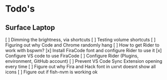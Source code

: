# Todo's

## Surface Laptop

[ ] Dimming the brightness, via shortcuts
[ ] Testing volume shortcuts
[ ] Figuring out why Code and Chrome randomly hang
[ ] How to get Rider to work with bspwm?
[x] Install FiraCode font and configure Rider to use it
[x] Configure VS code to use FiraCode
[ ] Configure Rider (Plugins, environment, GitHub account)
[ ] Prevent VS Code Sync Extension opening every time
[ ] Figure out why Fira and Hack font in uxrvt doesnt show all icons
[ ] Figure out if fish-nvm is working ok
